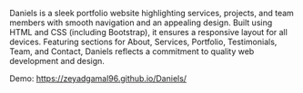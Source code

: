 Daniels is a sleek portfolio website highlighting services, projects, and team members with smooth navigation and an appealing design. Built using HTML and CSS (including Bootstrap), it ensures a responsive layout for all devices. Featuring sections for About, Services, Portfolio, Testimonials, Team, and Contact, Daniels reflects a commitment to quality web development and design.

Demo: https://zeyadgamal96.github.io/Daniels/
